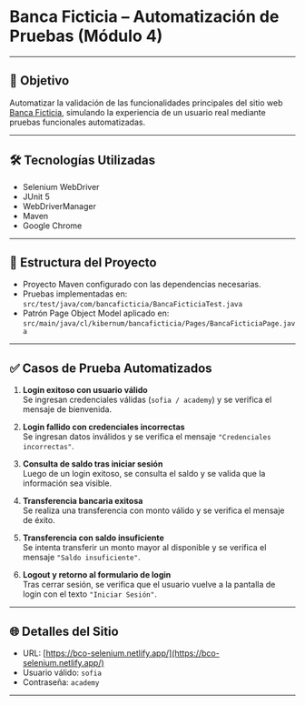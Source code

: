# Banca Ficticia – Automatización de Pruebas (Módulo 4)

---

## 🎯 Objetivo  
Automatizar la validación de las funcionalidades principales del sitio web [Banca Ficticia](https://bco-selenium.netlify.app/), simulando la experiencia de un usuario real mediante pruebas funcionales automatizadas.

---

## 🛠️ Tecnologías Utilizadas  
- Selenium WebDriver  
- JUnit 5  
- WebDriverManager  
- Maven  
- Google Chrome  

---

## 🧩 Estructura del Proyecto  
- Proyecto Maven configurado con las dependencias necesarias.  
- Pruebas implementadas en:  
  `src/test/java/com/bancaficticia/BancaFicticiaTest.java`  
- Patrón Page Object Model aplicado en:  
  `src/main/java/cl/kibernum/bancaficticia/Pages/BancaFicticiaPage.java`  

---

## ✅ Casos de Prueba Automatizados

1. **Login exitoso con usuario válido**  
   Se ingresan credenciales válidas (`sofia / academy`) y se verifica el mensaje de bienvenida.

2. **Login fallido con credenciales incorrectas**  
   Se ingresan datos inválidos y se verifica el mensaje `"Credenciales incorrectas"`.

3. **Consulta de saldo tras iniciar sesión**  
   Luego de un login exitoso, se consulta el saldo y se valida que la información sea visible.

4. **Transferencia bancaria exitosa**  
   Se realiza una transferencia con monto válido y se verifica el mensaje de éxito.

5. **Transferencia con saldo insuficiente**  
   Se intenta transferir un monto mayor al disponible y se verifica el mensaje `"Saldo insuficiente"`.

6. **Logout y retorno al formulario de login**  
   Tras cerrar sesión, se verifica que el usuario vuelve a la pantalla de login con el texto `"Iniciar Sesión"`.

---

## 🌐 Detalles del Sitio  
- URL: [https://bco-selenium.netlify.app/](https://bco-selenium.netlify.app/)  
- Usuario válido: `sofia`  
- Contraseña: `academy`

---

